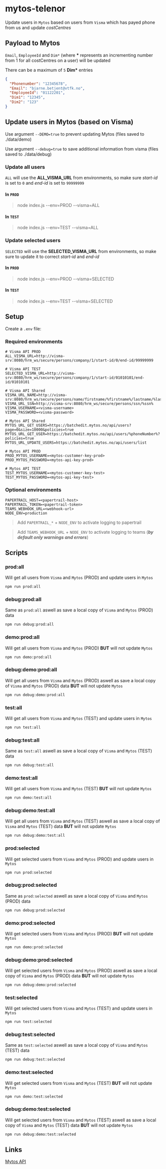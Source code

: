 # mytos-telenor

Update users in `Mytos` based on users from `Visma` which has payed phone from us and update *costCentres*

## Payload to Mytos

`Email`, `EmployeeId` and `Dim*` (where **\*** represents an incrementing number from 1 for all costCentres on a user) will be updated

There can be a maximum of `5` **Dim\*** entries

```json
{
  "Phonenumber": "12345678",
  "Email": "bjarne.betjent@vtfk.no",
  "EmployeeId": "01122201",
  "Dim1": "12345",
  "Dim2": "123"
}
```

## Update users in Mytos (based on Visma)

Use argument `--DEMO=true` to prevent updating Mytos (files saved to ./data/demo)

Use argument `--debug=true` to save additional information from visma (files saved to ./data/debug)

### Update all users

`ALL` will use the **ALL_VISMA_URL** from environments, so make sure *start-id* is set to `0` and *end-id* is set to `99999999`

#### In `PROD`

> node index.js --env=PROD --visma=ALL

#### In `TEST`

> node index.js --env=TEST --visma=ALL

### Update selected users

`SELECTED` will use the **SELECTED_VISMA_URL** from environments, so make sure to update it to correct *start-id* and *end-id*

#### In `PROD`

> node index.js --env=PROD --visma=SELECTED

#### In `TEST`

> node index.js --env=TEST --visma=SELECTED

## Setup

Create a `.env` file:

### Required environments
```text
# Visma API PROD
ALL_VISMA_URL=http://visma-srv:8080/hrm_ws/secure/persons/company/1/start-id/0/end-id/99999999

# Visma API TEST
SELECTED_VISMA_URL=http://visma-srv:8080/hrm_ws/secure/persons/company/1/start-id/01010101/end-id/01010101

# Visma API Shared
VISMA_URL_NAME=http://visma-srv:8080/hrm_ws/secure/persons/name/firstname/%firstname%/lastname/%lastname%
VISMA_URL_SSN=http://visma-srv:8080/hrm_ws/secure/persons/ssn/%ssn%
VISMA_USERNAME=<visma-username>
VISMA_PASSWORD=<visma-password>

# Mytos API Shared
MYTOS_URL_GET_USERS=https://batchedit.mytos.no/api/users?page=0&size=10000&policies=true
MYTOS_URL_GET_USER=https://batchedit.mytos.no/api/users/%phoneNumber%?policies=true
MYTOS_URL_UPDATE_USERS=https://batchedit.mytos.no/api/users/list

# Mytos API PROD
PROD_MYTOS_USERNAME=<mytos-customer-key-prod>
PROD_MYTOS_PASSWORD=<mytos-api-key-prod>

# Mytos API TEST
TEST_MYTOS_USERNAME=<mytos-customer-key-test>
TEST_MYTOS_PASSWORD=<mytos-api-key-test>
```

### Optional environments
```text
PAPERTRAIL_HOST=<papertrail-host>
PAPERTRAIL_TOKEN=<papertrail-token>
TEAMS_WEBHOOK_URL=<webhook-url>
NODE_ENV=production
```

> Add `PAPERTRAIL_*` + `NODE_ENV` to activate logging to papertrail

> Add `TEAMS_WEBHOOK_URL` + `NODE_ENV` to activate logging to teams (***by default only warnings and errors***)

## Scripts

### prod:all

Will get all users from `Visma` and `Mytos` (PROD) and update users in `Mytos`
```bash
npm run prod:all
```

### debug:prod:all

Same as `prod:all` aswell as save a local copy of `Visma` and `Mytos` (PROD) data
```bash
npm run debug:prod:all
```

### demo:prod:all

Will get all users from `Visma` and `Mytos` (PROD) **BUT** will not update `Mytos`
```bash
npm run demo:prod:all
```

### debug:demo:prod:all

Will get all users from `Visma` and `Mytos` (PROD) aswell as save a local copy of `Visma` and `Mytos` (PROD) data **BUT** will not update `Mytos`
```bash
npm run debug:demo:prod:all
```

### test:all

Will get all users from `Visma` and `Mytos` (TEST) and update users in `Mytos`
```bash
npm run test:all
```

### debug:test:all

Same as `test:all` aswell as save a local copy of `Visma` and `Mytos` (TEST) data
```bash
npm run debug:test:all
```

### demo:test:all

Will get all users from `Visma` and `Mytos` (TEST) **BUT** will not update `Mytos`
```bash
npm run demo:test:all
```

### debug:demo:test:all

Will get all users from `Visma` and `Mytos` (TEST) aswell as save a local copy of `Visma` and `Mytos` (TEST) data **BUT** will not update `Mytos`
```bash
npm run debug:demo:test:all
```

### prod:selected

Will get selected users from `Visma` and `Mytos` (PROD) and update users in `Mytos`
```bash
npm run prod:selected
```

### debug:prod:selected

Same as `prod:selected` aswell as save a local copy of `Visma` and `Mytos` (PROD) data
```bash
npm run debug:prod:selected
```

### demo:prod:selected

Will get selected users from `Visma` and `Mytos` (PROD) **BUT** will not update `Mytos`
```bash
npm run demo:prod:selected
```

### debug:demo:prod:selected

Will get selected users from `Visma` and `Mytos` (PROD) aswell as save a local copy of `Visma` and `Mytos` (PROD) data **BUT** will not update `Mytos`
```bash
npm run debug:demo:prod:selected
```

### test:selected

Will get selected users from `Visma` and `Mytos` (TEST) and update users in `Mytos`
```bash
npm run test:selected
```

### debug:test:selected

Same as `test:selected` aswell as save a local copy of `Visma` and `Mytos` (TEST) data
```bash
npm run debug:test:selected
```

### demo:test:selected

Will get selected users from `Visma` and `Mytos` (TEST) **BUT** will not update `Mytos`
```bash
npm run demo:test:selected
```

### debug:demo:test:selected

Will get selected users from `Visma` and `Mytos` (TEST) aswell as save a local copy of `Visma` and `Mytos` (TEST) data **BUT** will not update `Mytos`
```bash
npm run debug:demo:test:selected
```

## Links

[Mytos API](https://batchedit.mytos.no/swagger/ui/index)
